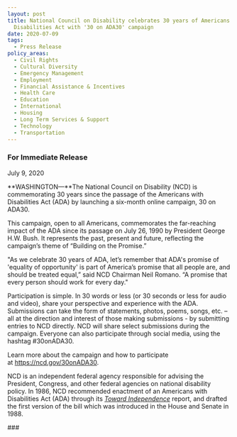 ```yaml
---
layout: post
title: National Council on Disability celebrates 30 years of Americans with
  Disabilities Act with '30 on ADA30' campaign
date: 2020-07-09
tags:
  - Press Release
policy_areas:
  - Civil Rights
  - Cultural Diversity
  - Emergency Management
  - Employment
  - Financial Assistance & Incentives
  - Health Care
  - Education
  - International
  - Housing
  - Long Term Services & Support
  - Technology
  - Transportation
---
```


### For Immediate Release

July 9, 2020

**WASHINGTON—**The National Council on Disability (NCD) is commemorating 30 years since the passage of the Americans with Disabilities Act (ADA) by launching a six-month online campaign, 30 on ADA30.

This campaign, open to all Americans, commemorates the far-reaching impact of the ADA since its passage on July 26, 1990 by President George H.W. Bush. It represents the past, present and future, reflecting the campaign’s theme of “Building on the Promise.”

"As we celebrate 30 years of ADA, let’s remember that ADA's promise of 'equality of opportunity' is part of America’s promise that all people are, and should be treated equal,” said NCD Chairman Neil Romano. “A promise that every person should work for every day."

Participation is simple. In 30 words or less (or 30 seconds or less for audio and video), share your perspective and experience with the ADA. Submissions can take the form of statements, photos, poems, songs, etc. – all at the direction and interest of those making submissions - by submitting entries to NCD directly. NCD will share select submissions during the campaign. Everyone can also participate through social media, using the hashtag #30onADA30.

Learn more about the campaign and how to participate at https://ncd.gov/30onADA30.

NCD is an independent federal agency responsible for advising the President, Congress, and other federal agencies on national disability policy. In 1986, NCD recommended enactment of an Americans with Disabilities Act (ADA) through its *[Toward Independence](https://ncd.gov/publications/1986/February1986)* report, and drafted the first version of the bill which was introduced in the House and Senate in 1988.

\###
